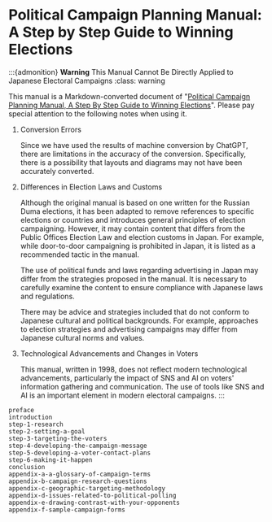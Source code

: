 # Political Campaign Planning Manual: A Step by Step Guide to Winning Elections

:::{admonition} **Warning** This Manual Cannot Be Directly Applied to Japanese Electoral Campaigns
:class: warning

This manual is a Markdown-converted document of "[Political Campaign Planning Manual, A Step By Step Guide to Winning Elections](https://www.ndi.org/node/23950)". Please pay special attention to the following notes when using it.

1. Conversion Errors

   Since we have used the results of machine conversion by ChatGPT, there are limitations in the accuracy of the conversion.
   Specifically, there is a possibility that layouts and diagrams may not have been accurately converted.

2. Differences in Election Laws and Customs

   Although the original manual is based on one written for the Russian Duma elections, it has been adapted to remove references to specific elections or countries and introduces general principles of election campaigning. However, it may contain content that differs from the Public Offices Election Law and election customs in Japan.
   For example, while door-to-door campaigning is prohibited in Japan, it is listed as a recommended tactic in the manual.

   The use of political funds and laws regarding advertising in Japan may differ from the strategies proposed in the manual.
   It is necessary to carefully examine the content to ensure compliance with Japanese laws and regulations.

   There may be advice and strategies included that do not conform to Japanese cultural and political backgrounds.
   For example, approaches to election strategies and advertising campaigns may differ from Japanese cultural norms and values.

3. Technological Advancements and Changes in Voters

    This manual, written in 1998, does not reflect modern technological advancements, particularly the impact of SNS and AI on voters' information gathering and communication.
    The use of tools like SNS and AI is an important element in modern electoral campaigns.
:::

```{toctree}
preface
introduction
step-1-research
step-2-setting-a-goal
step-3-targeting-the-voters
step-4-developing-the-campaign-message
step-5-developing-a-voter-contact-plans
step-6-making-it-happen
conclusion
appendix-a-a-glossary-of-campaign-terms
appendix-b-campaign-research-questions
appendix-c-geographic-targeting-methodology
appendix-d-issues-related-to-political-polling
appendix-e-drawing-contrast-with-your-opponents
appendix-f-sample-campaign-forms
```
